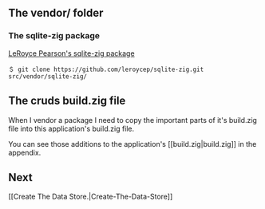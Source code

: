 
## The vendor/ folder

### The sqlite-zig package

[LeRoyce Pearson's sqlite-zig package](https://github.com/leroycep/sqlite-zig.git)

```shell
＄ git clone https://github.com/leroycep/sqlite-zig.git  src/vendor/sqlite-zig/
```

## The cruds build.zig file

When I vendor a package I need to copy the important parts of it's build.zig file into this application's build.zig file.

You can see those additions to the application's [[build.zig|build.zig]] in the appendix.

## Next

[[Create The Data Store.|Create-The-Data-Store]]
